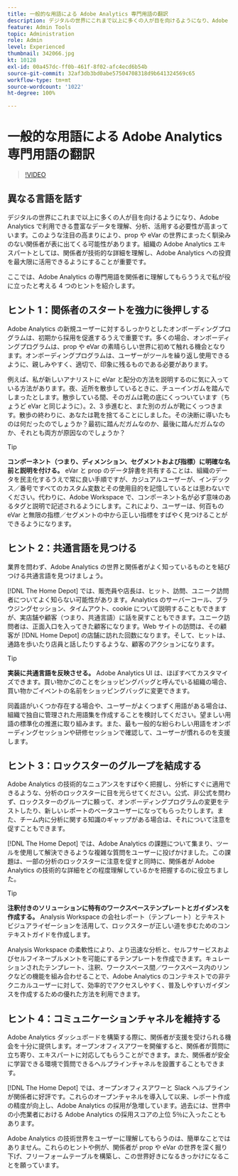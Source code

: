 ```yaml
---
title: 一般的な用語による Adobe Analytics 専門用語の翻訳
description: デジタルの世界にこれまで以上に多くの人が目を向けるようになり、Adobe Analytics で利用できる豊富なデータを理解、分析、活用する必要性が高まっています。このような注目の高まりにより、prop や eVar の世界にまったく馴染みのない関係者が表に出てくる可能性があります。組織の Adobe Analytics エキスパートとしては、関係者が技術的な詳細を理解し、Adobe Analytics への投資を最大限に活用できるようにすることが重要です。
feature: Admin Tools
topic: Administration
role: Admin
level: Experienced
thumbnail: 342066.jpg
kt: 10128
exl-id: 00a457dc-ff0b-461f-8f02-afc4ecd6b54b
source-git-commit: 32af3db3bd0abe57504708318d9b641324569c65
workflow-type: tm+mt
source-wordcount: '1022'
ht-degree: 100%

---
```


# 一般的な用語による Adobe Analytics 専門用語の翻訳

>[!VIDEO](https://video.tv.adobe.com/v/342066/?quality=12&learn=on)

## 異なる言語を話す

デジタルの世界にこれまで以上に多くの人が目を向けるようになり、Adobe Analytics で利用できる豊富なデータを理解、分析、活用する必要性が高まっています。このような注目の高まりにより、prop や eVar の世界にまったく馴染みのない関係者が表に出てくる可能性があります。組織の Adobe Analytics エキスパートとしては、関係者が技術的な詳細を理解し、Adobe Analytics への投資を最大限に活用できるようにすることが重要です。

ここでは、Adobe Analytics の専門用語を関係者に理解してもらううえで私が役に立ったと考える 4 つのヒントを紹介します。

## ヒント 1：関係者のスタートを強力に後押しする

Adobe Analytics の新規ユーザーに対するしっかりとしたオンボーディングプログラムは、初期から採用を促進するうえで重要です。多くの場合、オンボーディングプログラムは、prop や eVar の素晴らしい世界に初めて触れる機会となります。オンボーディングプログラムは、ユーザーがツールを繰り返し使用できるように、親しみやすく、適切で、印象に残るものである必要があります。

例えば、私が新しいアナリストに eVar と配分の方法を説明するのに気に入っている方法があります。夜、近所を散歩しているときに、チューインガムを踏んでしまったとします。散歩している間、そのガムは靴の底にくっついています（ちょうど eVar と同じように）。2、3 歩進むと、また別のガムが靴にくっつきます。散歩の終わりに、あなたは靴を捨てることにしました。その決断に導いたものは何だったのでしょうか？最初に踏んだガムなのか、最後に踏んだガムなのか、それとも両方が原因なのでしょうか？

>[!TIP]
>
>**コンポーネント（つまり、ディメンション、セグメントおよび指標）に明確な名前と説明を付ける。**
>eVar と prop のデータ辞書を共有することは、組織のデータを民主化するうえで常に良い手順ですが、カジュアルユーザーが、インデックス／番号ですべてのカスタム変数とその使用目的を記憶しているとは思わないでください。代わりに、Adobe Workspace で、コンポーネント名が必ず意味のあるタグと説明で記述されるようにします。これにより、ユーザーは、何百もの eVar と無限の指標／セグメントの中から正しい指標をすばやく見つけることができるようになります。

## ヒント 2：共通言語を見つける

業界を問わず、Adobe Analytics の世界と関係者がよく知っているものとを結びつける共通言語を見つけましょう。

[!DNL The Home Depot] では、販売員や店長は、ヒット、訪問、ユニーク訪問者についてよく知らない可能性があります。Analytics のサーバーコール、ブラウジングセッション、タイムアウト、cookie について説明することもできますが、実店舗や顧客（つまり、共通言語）に話を戻すこともできます。ユニーク訪問者は、正面入口を入ってきた顧客になります。Web サイトの訪問は、その顧客が [!DNL Home Depot] の店舗に訪れた回数になります。そして、ヒットは、通路を歩いたり店員と話したりするような、顧客のアクションになります。

>[!TIP]
>
>**実装に共通言語を反映させる。**
>Adobe Analytics UI は、ほぼすべてカスタマイズできます。買い物かごのことをショッピングバッグと呼んでいる組織の場合、買い物かごイベントの名前をショッピングバッグに変更できます。
>
>同義語がいくつか存在する場合や、ユーザーがよくつまずく用語がある場合は、組織で独自に管理された用語集を作成することを検討してください。望ましい用語の標準化の推進に取り組みます。また、最も一般的な紛らわしい用語をオンボーディングセッションや研修セッションで確認して、ユーザーが慣れるのを支援します。

## ヒント 3：ロックスターのグループを結成する

Adobe Analytics の技術的なニュアンスをすばやく把握し、分析にすぐに適用できるような、分析のロックスターに目を光らせてください。公式、非公式を問わず、ロックスターのグループに頼って、オンボーディングプログラムの変更をテストしたり、新しいレポートのベータユーザーになってもらったりします。また、チーム内に分析に関する知識のギャップがある場合は、それについて注意を促すこともできます。

[!DNL The Home Depot] では、Adobe Analytics の課題について集まり、ツールを使用して解決できるような複雑な質問をユーザーに投げかけました。この課題は、一部の分析のロックスターに注意を促すと同時に、関係者が Adobe Analytics の技術的な詳細をどの程度理解しているかを把握するのに役立ちました。

>[!TIP]
>
>**注釈付きのソリューションに特有のワークスペーステンプレートとガイダンスを作成する。**
>Analysis Workspace の会社レポート（テンプレート）とテキストビジュアライゼーションを活用して、ロックスターが正しい道を歩むためのコンテキストガイドを作成します。
>
>Analysis Workspace の柔軟性により、より迅速な分析と、セルフサービスおよびセルフイネーブルメントを可能にするテンプレートを作成できます。キュレーションされたテンプレート、注釈、ワークスペース間／ワークスペース内のリンクなどの機能を組み合わせることで、Adobe Analytics のコンテキストでの非テクニカルユーザーに対して、効率的でアクセスしやすく、普及しやすいガイダンスを作成するための優れた方法を利用できます。

## ヒント 4：コミュニケーションチャネルを維持する

Adobe Analytics ダッシュボードを構築する際に、関係者が支援を受けられる機会を十分に提供します。オープンオフィスアワーを開催すると、関係者が質問に立ち寄り、エキスパートに対応してもらうことができます。また、関係者が安全に学習できる環境で質問できるヘルプラインチャネルを設置することもできます。

[!DNL The Home Depot] では、オープンオフィスアワーと Slack ヘルプラインが関係者に好評です。これらのオープンチャネルを導入して以来、レポート作成の精度が向上し、Adobe Analytics の採用が急増しています。過去には、世界中の小売業者における Adobe Analytics の採用スコアの上位 5％に入ったこともあります。

Adobe Analytics の技術世界をユーザーに理解してもらうのは、簡単なことではありません。これらのヒントや例が、関係者が prop や eVar の世界を深く掘り下げ、フリーフォームテーブルを構築し、この世界好きになるきっかけになることを願っています。
